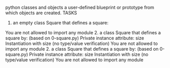 python classes and objects
a user-defined blueprint or prototype from which objects are created.
TASKS
1. an empty class Square that defines a square:

You are not allowed to import any module
2.  a class Square that defines a square by: (based on 0-square.py)
Private instance attribute: size
Instantiation with size (no type/value verification)
You are not allowed to import any module
2.  a class Square that defines a square by: (based on 0-square.py)
Private instance attribute: size
Instantiation with size (no type/value verification)
You are not allowed to import any module

